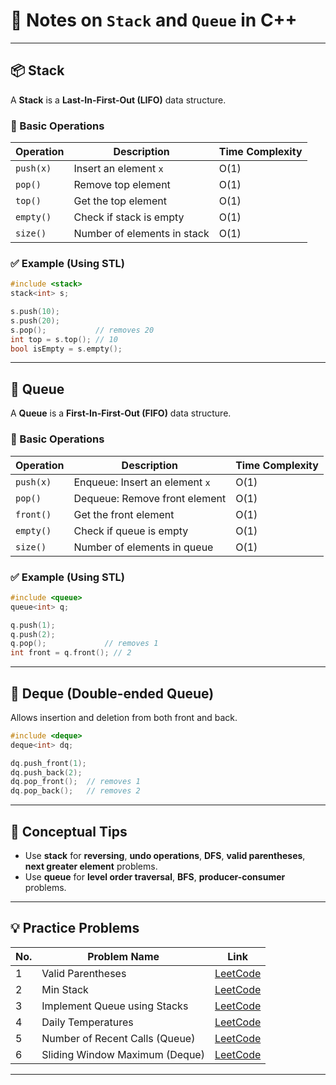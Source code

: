# 📝 Notes on `Stack` and `Queue` in C++

---

## 📦 Stack

A **Stack** is a **Last-In-First-Out (LIFO)** data structure.

### 📌 Basic Operations

| Operation | Description                 | Time Complexity |
| --------- | --------------------------- | --------------- |
| `push(x)` | Insert an element `x`       | O(1)            |
| `pop()`   | Remove top element          | O(1)            |
| `top()`   | Get the top element         | O(1)            |
| `empty()` | Check if stack is empty     | O(1)            |
| `size()`  | Number of elements in stack | O(1)            |

### ✅ Example (Using STL)

```cpp
#include <stack>
stack<int> s;

s.push(10);
s.push(20);
s.pop();           // removes 20
int top = s.top(); // 10
bool isEmpty = s.empty();
```

---

## 🚉 Queue

A **Queue** is a **First-In-First-Out (FIFO)** data structure.

### 📌 Basic Operations

| Operation | Description                    | Time Complexity |
| --------- | ------------------------------ | --------------- |
| `push(x)` | Enqueue: Insert an element `x` | O(1)            |
| `pop()`   | Dequeue: Remove front element  | O(1)            |
| `front()` | Get the front element          | O(1)            |
| `empty()` | Check if queue is empty        | O(1)            |
| `size()`  | Number of elements in queue    | O(1)            |

### ✅ Example (Using STL)

```cpp
#include <queue>
queue<int> q;

q.push(1);
q.push(2);
q.pop();             // removes 1
int front = q.front(); // 2
```

---

## 🔁 Deque (Double-ended Queue)

Allows insertion and deletion from both front and back.

```cpp
#include <deque>
deque<int> dq;

dq.push_front(1);
dq.push_back(2);
dq.pop_front();  // removes 1
dq.pop_back();   // removes 2
```

---

## 🧠 Conceptual Tips

* Use **stack** for **reversing**, **undo operations**, **DFS**, **valid parentheses**, **next greater element** problems.
* Use **queue** for **level order traversal**, **BFS**, **producer-consumer** problems.

---

## 💡 Practice Problems

| No. | Problem Name                   | Link                                                                    |
| --- | ------------------------------ | ----------------------------------------------------------------------- |
| 1   | Valid Parentheses              | [LeetCode](https://leetcode.com/problems/valid-parentheses/)            |
| 2   | Min Stack                      | [LeetCode](https://leetcode.com/problems/min-stack/)                    |
| 3   | Implement Queue using Stacks   | [LeetCode](https://leetcode.com/problems/implement-queue-using-stacks/) |
| 4   | Daily Temperatures             | [LeetCode](https://leetcode.com/problems/daily-temperatures/)           |
| 5   | Number of Recent Calls (Queue) | [LeetCode](https://leetcode.com/problems/number-of-recent-calls/)       |
| 6   | Sliding Window Maximum (Deque) | [LeetCode](https://leetcode.com/problems/sliding-window-maximum/)       |

---
